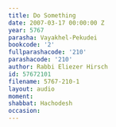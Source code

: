 ```yaml
---
title: Do Something
date: 2007-03-17 00:00:00 Z
year: 5767
parasha: Vayakhel-Pekudei
bookcode: '2'
fullparashacode: '210'
parashacode: '210'
author: Rabbi Eliezer Hirsch
id: 57672101
filename: 5767-210-1
layout: audio
moment: 
shabbat: Hachodesh
occasion: 
---
```


